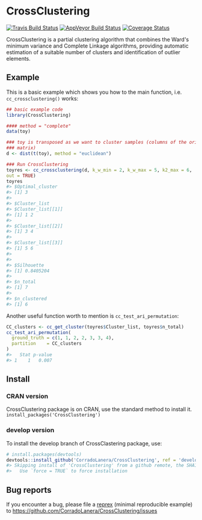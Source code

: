 <!-- README.md is generated from README.Rmd. Please edit that file -->
CrossClustering
===============

[![Travis Build Status](https://travis-ci.org/CorradoLanera/CrossClustering_svg?branch=develop)](https://travis-ci.org/CorradoLanera/CrossClustering) [![AppVeyor Build Status](https://ci.appveyor.com/api/projects/status/github/CorradoLanera/CrossClustering?branch=develop&svg=true)](https://ci.appveyor.com/project/CorradoLanera/CrossClustering) <!-- [![CRAN Status Badge](http://www.r-pkg.org/badges/version/CrossClustering)](http://cran.R-project.org/package=CrossClustering) --> [![Coverage Status](https://codecov.io/gh/CorradoLanera/CrossClustering/branch/develop/graph/badge_svg)](https://codecov.io/gh/CorradoLanera/CrossClustering?branch=develop)

CrossClustering is a partial clustering algorithm that combines the Ward's minimum variance and Complete Linkage algorithms, providing automatic estimation of a suitable number of clusters and identification of outlier elements.

Example
-------

This is a basic example which shows you how to the main function, i.e. `cc_crossclustering()` works:

``` r
## basic example code
library(CrossClustering)

#### method = "complete"
data(toy)

### toy is transposed as we want to cluster samples (columns of the original
### matrix)
d <- dist(t(toy), method = "euclidean")

### Run CrossClustering
toyres <- cc_crossclustering(d, k_w_min = 2, k_w_max = 5, k2_max = 6,
out = TRUE)
toyres
#> $Optimal_cluster
#> [1] 3
#> 
#> $Cluster_list
#> $Cluster_list[[1]]
#> [1] 1 2
#> 
#> $Cluster_list[[2]]
#> [1] 3 4
#> 
#> $Cluster_list[[3]]
#> [1] 5 6
#> 
#> 
#> $Silhouette
#> [1] 0.8405204
#> 
#> $n_total
#> [1] 7
#> 
#> $n_clustered
#> [1] 6
```

Another useful function worth to mention is `cc_test_ari_permutation`:

``` r
CC_clusters <- cc_get_cluster(toyres$Cluster_list, toyres$n_total)
cc_test_ari_permutation(
  ground_truth = c(1, 1, 2, 2, 3, 3, 4),
  partition    = CC_clusters
)
#>   Stat p-value
#> 1    1   0.007
```

Install
-------

### CRAN version

CrossClustering package is on CRAN, use the standard method to install it. `install_packages('CrossClustering')`

### develop version

To install the develop branch of CrossClastering package, use:

``` r
# install.packages(devtools)
devtools::install_github('CorradoLanera/CrossClustering', ref = 'develop')
#> Skipping install of 'CrossClustering' from a github remote, the SHA1 (af01990d) has not changed since last install.
#>   Use `force = TRUE` to force installation
```

Bug reports
-----------

If you encounter a bug, please file a [reprex](https://github.com/tidyverse/reprex) (minimal reproducible example) to <https://github.com/CorradoLanera/CrossClustering/issues>

